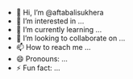 - 👋 Hi, I’m @aftabalisukhera
- 👀 I’m interested in ...
- 🌱 I’m currently learning ...
- 💞️ I’m looking to collaborate on ...
- 📫 How to reach me ...
- 😄 Pronouns: ...
- ⚡ Fun fact: ...

<!---
aftabalisukhera/aftabalisukhera is a ✨ special ✨ repository because its `README.md` (this file) appears on your GitHub profile.
You can click the Preview link to take a look at your changes.
--->
